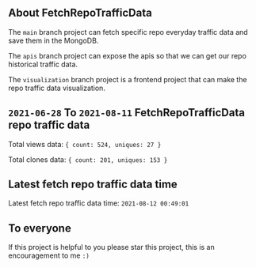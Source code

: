 ## About FetchRepoTrafficData

The `main` branch project can fetch specific repo everyday traffic data and save them in the MongoDB.

The `apis` branch project can expose the apis so that we can get our repo historical traffic data.

The `visualization` branch project is a frontend project that can make the repo traffic data visualization.

## `2021-06-28` To `2021-08-11` FetchRepoTrafficData repo traffic data

Total views data: `{ count: 524, uniques: 27 }`

Total clones data: `{ count: 201, uniques: 153 }`

## Latest fetch repo traffic data time

Latest fetch repo traffic data time: `2021-08-12 00:49:01`

## To everyone

If this project is helpful to you please star this project, this is an encouragement to me `:)`



